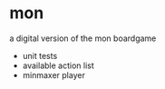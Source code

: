 # mon
a digital version of the mon boardgame

- unit tests
- available action list
- minmaxer player
